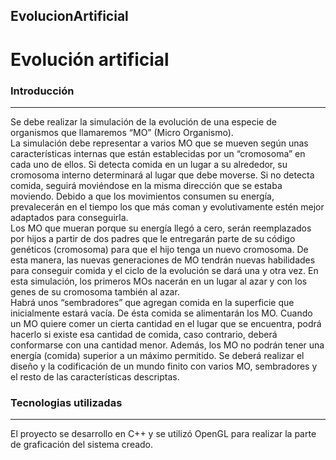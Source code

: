 ## EvolucionArtificial

# Evolución artificial

### Introducción
---
Se debe realizar la simulación de la evolución de una especie de organismos que llamaremos “MO” (Micro Organismo). 
<br>
La simulación debe representar a varios MO que se mueven según unas características internas que están establecidas por un “cromosoma” en cada uno de ellos. Si detecta comida en un lugar a su alrededor, su cromosoma interno determinará al lugar que debe moverse. 
Si no detecta comida, seguirá moviéndose en la misma dirección que se estaba moviendo. Debido a que los movimientos consumen su energía, prevalecerán en el tiempo los que más coman y evolutivamente estén mejor adaptados para conseguirla.
<br>
Los MO que mueran porque su energía llegó a cero, serán reemplazados por hijos a partir de dos padres que le entregarán parte de su código genéticos (cromosoma) para que el hijo tenga un nuevo cromosoma. De esta manera, las nuevas generaciones de MO tendrán nuevas habilidades para conseguir comida y el ciclo de la evolución se dará una y otra vez. En esta simulación, los primeros MOs nacerán en un lugar al azar y con los genes de su cromosoma también al azar. 
<br>
Habrá unos “sembradores” que agregan comida en la superficie que inicialmente estará vacía. De ésta comida se alimentarán los MO. Cuando un MO quiere comer un cierta cantidad en el lugar que se encuentra, podrá hacerlo si existe esa cantidad de comida, caso contrario, deberá conformarse con una cantidad menor. Además, los MO no podrán tener una energía (comida) superior a un máximo permitido. Se deberá realizar el diseño y la codificación de un mundo finito con varios MO, sembradores y el resto de las características descriptas.
<br>

### Tecnologias utilizadas 
---
El proyecto se desarrollo en C++ y se utilizó OpenGL para realizar la parte de graficación del sistema creado.
